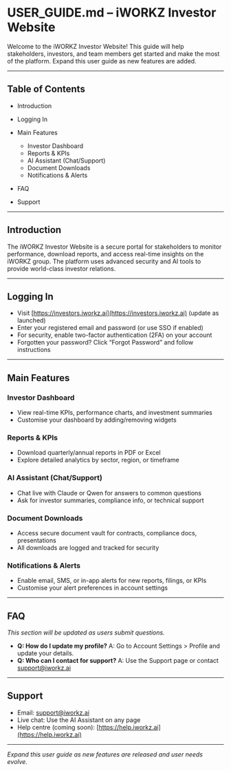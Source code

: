 # USER\_GUIDE.md – iWORKZ Investor Website

Welcome to the iWORKZ Investor Website! This guide will help stakeholders, investors, and team members get started and make the most of the platform. Expand this user guide as new features are added.

---

## Table of Contents

* Introduction
* Logging In
* Main Features

  * Investor Dashboard
  * Reports & KPIs
  * AI Assistant (Chat/Support)
  * Document Downloads
  * Notifications & Alerts
* FAQ
* Support

---

## Introduction

The iWORKZ Investor Website is a secure portal for stakeholders to monitor performance, download reports, and access real-time insights on the iWORKZ group. The platform uses advanced security and AI tools to provide world-class investor relations.

---

## Logging In

* Visit [https://investors.iworkz.ai](https://investors.iworkz.ai) (update as launched)
* Enter your registered email and password (or use SSO if enabled)
* For security, enable two-factor authentication (2FA) on your account
* Forgotten your password? Click “Forgot Password” and follow instructions

---

## Main Features

### Investor Dashboard

* View real-time KPIs, performance charts, and investment summaries
* Customise your dashboard by adding/removing widgets

### Reports & KPIs

* Download quarterly/annual reports in PDF or Excel
* Explore detailed analytics by sector, region, or timeframe

### AI Assistant (Chat/Support)

* Chat live with Claude or Qwen for answers to common questions
* Ask for investor summaries, compliance info, or technical support

### Document Downloads

* Access secure document vault for contracts, compliance docs, presentations
* All downloads are logged and tracked for security

### Notifications & Alerts

* Enable email, SMS, or in-app alerts for new reports, filings, or KPIs
* Customise your alert preferences in account settings

---

## FAQ

*This section will be updated as users submit questions.*

* **Q: How do I update my profile?**
  A: Go to Account Settings > Profile and update your details.
* **Q: Who can I contact for support?**
  A: Use the Support page or contact [support@iworkz.ai](mailto:support@iworkz.ai)

---

## Support

* Email: [support@iworkz.ai](mailto:support@iworkz.ai)
* Live chat: Use the AI Assistant on any page
* Help centre (coming soon): [https://help.iworkz.ai](https://help.iworkz.ai)

---

*Expand this user guide as new features are released and user needs evolve.*
